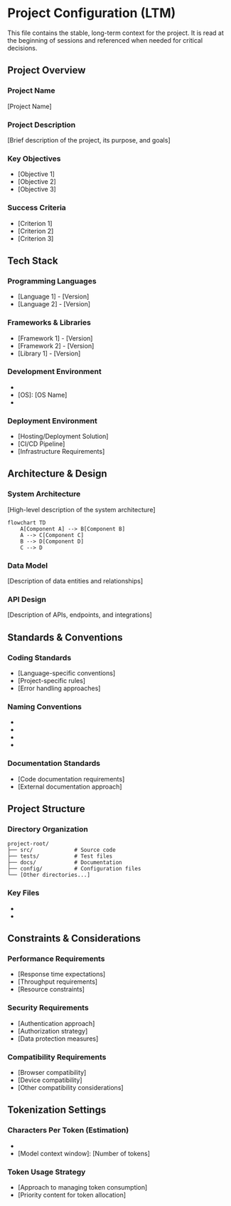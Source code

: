 # Project Configuration (LTM)

This file contains the stable, long-term context for the project. It is read at the beginning of sessions and referenced when needed for critical decisions.

## Project Overview

### Project Name

[Project Name]

### Project Description

[Brief description of the project, its purpose, and goals]

### Key Objectives

- [Objective 1]
- [Objective 2]
- [Objective 3]

### Success Criteria

- [Criterion 1]
- [Criterion 2]
- [Criterion 3]

## Tech Stack

### Programming Languages

- [Language 1] - [Version]
- [Language 2] - [Version]

### Frameworks & Libraries

- [Framework 1] - [Version]
- [Framework 2] - [Version]
- [Library 1] - [Version]

### Development Environment

- [IDE/Editor]: [Cursor]
- [OS]: [OS Name]
- [Other Tools]: [List]

### Deployment Environment

- [Hosting/Deployment Solution]
- [CI/CD Pipeline]
- [Infrastructure Requirements]

## Architecture & Design

### System Architecture

[High-level description of the system architecture]

```mermaid
flowchart TD
    A[Component A] --> B[Component B]
    A --> C[Component C]
    B --> D[Component D]
    C --> D
```

### Data Model

[Description of data entities and relationships]

### API Design

[Description of APIs, endpoints, and integrations]

## Standards & Conventions

### Coding Standards

- [Language-specific conventions]
- [Project-specific rules]
- [Error handling approaches]

### Naming Conventions

- [Files/Modules]: [Convention]
- [Classes/Components]: [Convention]
- [Functions/Methods]: [Convention]
- [Variables]: [Convention]

### Documentation Standards

- [Code documentation requirements]
- [External documentation approach]

## Project Structure

### Directory Organization

```plaintext
project-root/
├── src/             # Source code
├── tests/           # Test files
├── docs/            # Documentation
├── config/          # Configuration files
└── [Other directories...]
```

### Key Files

- [File 1]: [Purpose]
- [File 2]: [Purpose]

## Constraints & Considerations

### Performance Requirements

- [Response time expectations]
- [Throughput requirements]
- [Resource constraints]

### Security Requirements

- [Authentication approach]
- [Authorization strategy]
- [Data protection measures]

### Compatibility Requirements

- [Browser compatibility]
- [Device compatibility]
- [Other compatibility considerations]

## Tokenization Settings

### Characters Per Token (Estimation)

- [Average characters per token]: [Number]
- [Model context window]: [Number of tokens]

### Token Usage Strategy

- [Approach to managing token consumption]
- [Priority content for token allocation]
